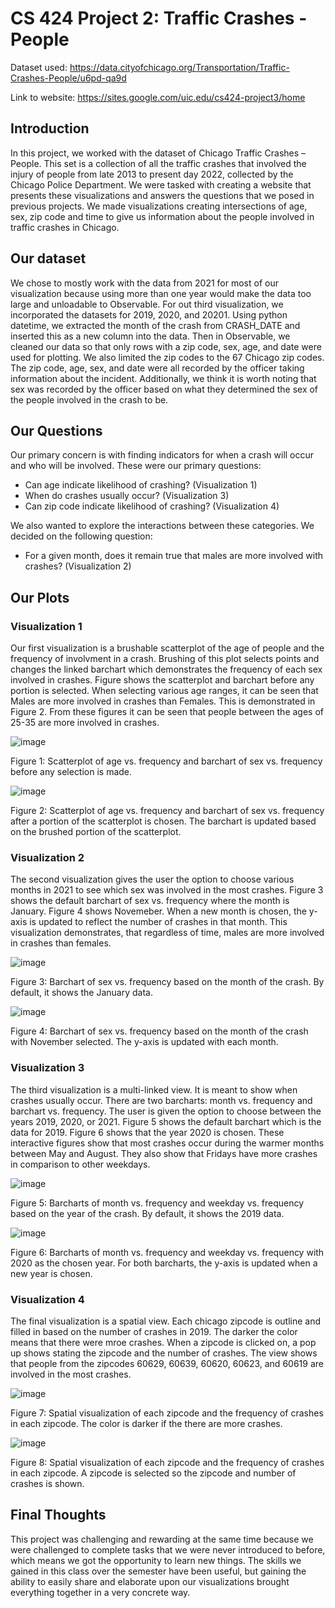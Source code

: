 # CS 424 Project 2: Traffic Crashes - People
Dataset used: https://data.cityofchicago.org/Transportation/Traffic-Crashes-People/u6pd-qa9d

Link to website: https://sites.google.com/uic.edu/cs424-project3/home

## Introduction

In this project, we worked with the dataset of Chicago Traffic Crashes – People. This set is a collection of all the traffic crashes that involved the injury of people from late 2013 to present day 2022, collected by the Chicago Police Department. We were tasked with creating a website that presents these visualizations and answers the questions that we posed in previous projects. We made visualizations creating intersections of age, sex, zip code and time to give us information about the people involved in traffic crashes in Chicago.

## Our dataset

We chose to mostly work with the data from 2021 for most of our visualization because using more than one year would make the data too large and unloadable to Observable. For out third visualization, we incorporated the datasets for 2019, 2020, and 20201. Using python datetime, we extracted the month of the crash from CRASH_DATE and inserted this as a new column into the data. Then in Observable, we cleaned our data so that only rows with a zip code, sex, age, and date were used for plotting. We also limited the zip codes to the 67 Chicago zip codes.
The zip code, age, sex, and date were all recorded by the officer taking information about the incident. Additionally, we think it is worth noting that sex was recorded by the officer based on what they determined the sex of the people involved in the crash to be.

## Our Questions

Our primary concern is with finding indicators for when a crash will occur and who will be involved. These were our primary questions:

- Can age indicate likelihood of crashing? (Visualization 1)
- When do crashes usually occur? (Visualization 3)
- Can zip code indicate likelihood of crashing? (Visualization 4)

We also wanted to explore the interactions between these categories. We decided on the following question:
- For a given month, does it remain true that males are more involved with crashes? (Visualization 2)

## Our Plots

### Visualization 1

Our first visualization is a brushable scatterplot of the age of people and the frequency of involvment in a crash. Brushing of this plot selects points and changes the linked barchart which demonstrates the frequency of each sex involved in crashes. Figure shows the scatterplot and barchart before any portion is selected. When selecting various age ranges, it can be seen that Males are more involved in crashes than Females. This is demonstrated in Figure 2. From these figures it can be seen that people between the ages of 25-35 are more involved in crashes.

![image](https://user-images.githubusercontent.com/69224393/205402406-d7e711f1-cc1d-4c54-a2f9-b876c745d9e8.png)

Figure 1: Scatterplot of age vs. frequency and barchart of sex vs. frequency before any selection is made.

![image](https://user-images.githubusercontent.com/69224393/205402482-5fb23f9a-2334-4665-b007-0335eeac67f3.png)

Figure 2: Scatterplot of age vs. frequency and barchart of sex vs. frequency after a portion of the scatterplot is chosen. The barchart is updated based on the brushed portion of the scatterplot.

### Visualization 2

The second visualization gives the user the option to choose various months in 2021 to see which sex was involved in the most crashes. Figure 3 shows the default barchart of sex vs. frequency where the month is January. Figure 4 shows Novemeber. When a new month is chosen, the y-axis is updated to reflect the number of crashes in that month. This visualization demonstrates, that regardless of time, males are more involved in crashes than females.

![image](https://user-images.githubusercontent.com/69224393/205403111-7fdbc861-c866-4cf1-b2d5-4cdd8aeef296.png)

Figure 3: Barchart of sex vs. frequency based on the month of the crash. By default, it shows the January data.

![image](https://user-images.githubusercontent.com/69224393/205403210-51ee9f6b-48f7-478e-bca1-4571f98649f0.png)

Figure 4: Barchart of sex vs. frequency based on the month of the crash with November selected. The y-axis is updated with each month.

### Visualization 3

The third visualization is a multi-linked view. It is meant to show when crashes usually occur. There are two barcharts: month vs. frequency and barchart vs. frequency. The user is given the option to choose between the years 2019, 2020, or 2021. Figure 5 shows the default barchart which is the data for 2019. Figure 6 shows that the year 2020 is chosen. These interactive figures show that most crashes occur during the warmer months between May and August. They also show that Fridays have more crashes in comparison to other weekdays.

![image](https://user-images.githubusercontent.com/69224393/205403350-3f354406-5401-42eb-9627-a0997bb8c068.png)

Figure 5: Barcharts of month vs. frequency and weekday vs. frequency based on the year of the crash. By default, it shows the 2019 data.

![image](https://user-images.githubusercontent.com/69224393/205403392-954712a3-3fff-4929-b470-0b33b87f0349.png)

Figure 6: Barcharts of month vs. frequency and weekday vs. frequency with 2020 as the chosen year. For both barcharts, the y-axis is updated when a new year is chosen.

### Visualization 4

The final visualization is a spatial view. Each chicago zipcode is outline and filled in based on the number of crashes in 2019. The darker the color means that there were mroe crashes. When a zipcode is clicked on, a pop up shows stating the zipcode and the number of crashes. The view shows that people from the zipcodes  60629, 60639, 60620, 60623, and 60619 are involved in the most crashes.

![image](https://user-images.githubusercontent.com/69224393/205403572-d2578a08-3239-4803-b2d8-15ad521df17a.png)

Figure 7: Spatial visualization of each zipcode and the frequency of crashes in each zipcode. The color is darker if the there are more crashes.

![image](https://user-images.githubusercontent.com/69224393/205403668-2926af28-37bd-4dcc-be3f-247e403347a5.png)

Figure 8: Spatial visualization of each zipcode and the frequency of crashes in each zipcode. A zipcode is selected so the zipcode and number of crashes is shown.

## Final Thoughts

This project was challenging and rewarding at the same time because we were challenged to complete tasks that we were never introduced to before, which means we got the opportunity to learn new things. The skills we gained in this class over the semester have been useful, but gaining the ability to easily share and elaborate upon our visualizations brought everything together in a very concrete way. 
